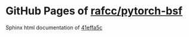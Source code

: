 GitHub Pages of [rafcc/pytorch-bsf](https://github.com/rafcc/pytorch-bsf.git)
===
Sphinx html documentation of [41effa5c](https://github.com/rafcc/pytorch-bsf/tree/41effa5cfdc92805a55200606cbf6fb7d05521d0)
